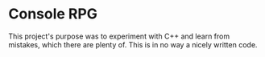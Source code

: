 # Console RPG

This project's purpose was to experiment with C++ and learn from mistakes, which there are plenty of. This is in no way a nicely written code.